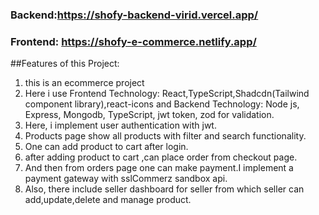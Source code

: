 ### Backend:https://shofy-backend-virid.vercel.app/

### Frontend: https://shofy-e-commerce.netlify.app/

##Features of this Project:

1. this is an ecommerce project
2. Here i use Frontend Technology: React,TypeScript,Shadcdn(Tailwind component library),react-icons and Backend Technology: Node js, Express, Mongodb, TypeScript, jwt token, zod for validation.
3. Here, i implement user authentication with jwt.
4. Products page show all products with filter and search functionality.
5. One can add product to cart after login.
6. after adding product to cart ,can place order from checkout page.
7. And then from orders page one can make payment.I implement a payment gateway with sslCommerz sandbox api.
8. Also, there include seller dashboard for seller from which seller can add,update,delete and manage product.
